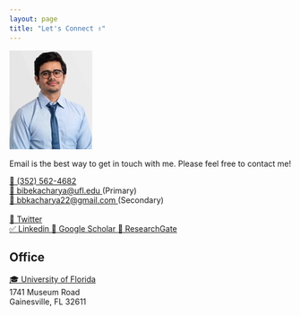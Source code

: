 ```yaml
---
layout: page
title: "Let's Connect ✌"
---
```


![Bibek](Picture2.jpeg)

Email is the best way to get in touch with me. Please feel free to contact me! <br>

<a href="tel:PHONE_NUMBER">
 📱 (352) 562-4682
</a> <br>

<a href="mailto:EMAIL_ADDRESS">
  📧 bibekacharya@ufl.edu 
</a> 
(Primary)
<br>
<a href="mailto:EMAIL_ADDRESS">
  📧 bbkacharya22@gmail.com
</a> 
(Secondary)
<br>
<br>
<a href="https://twitter.com/bibekUF">
🔗 Twitter 
</a> <br>
<a href="https://www.linkedin.com/in/bbkacharya/">
✅ Linkedin 
</a>  
<a href="https://scholar.google.com/citations?user=k5Fv3cMAAAAJ&hl=en">
📘 Google Scholar 
</a>  
<a href="https://www.researchgate.net/profile/Bibek-Acharya-9">
📜 ResearchGate
</a>  
<br>

## Office

<a href="https://abe.ufl.edu/"> 🎓 University of Florida
</a> <br>
1741 Museum Road <br>
Gainesville, FL 32611


